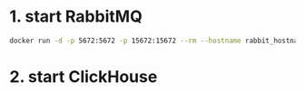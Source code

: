 # 1. start RabbitMQ
```sh
docker run -d -p 5672:5672 -p 15672:15672 --rm --hostname rabbit_hostname --name rabbitmq -e RABBITMQ_DEFAULT_USER=zowie -e RABBITMQ_DEFAULT_PASS=2840 bitnami/rabbitmq:3.12.7
```
# 2. start ClickHouse
